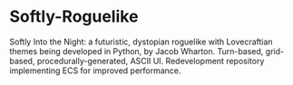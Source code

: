 # Softly-Roguelike
Softly Into the Night: a futuristic, dystopian roguelike with Lovecraftian themes being developed in Python, by Jacob Wharton. Turn-based, grid-based, procedurally-generated, ASCII UI. Redevelopment repository implementing ECS for improved performance.
